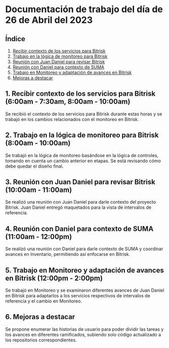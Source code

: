 # Documentación de trabajo del día de 26 de Abril del 2023

## Índice

1. [Recibir contexto de los servicios para Bitrisk](#recibir-contexto)
2. [Trabajo en la lógica de monitoreo para Bitrisk](#logica-monitoreo)
3. [Reunión con Juan Daniel para revisar Bitrisk](#reunion-juan-daniel)
4. [Reunión con Daniel para contexto de SUMA](#reunion-daniel)
5. [Trabajo en Monitoreo y adaptación de avances en Bitrisk](#trabajo-monitoreo)
6. [Mejoras a destacar](#mejoras-destacar)

<a name="recibir-contexto"></a>
## 1. Recibir contexto de los servicios para Bitrisk (6:00am - 7:30am, 8:00am - 10:00am)

Se recibió el contexto de los servicios para Bitrisk durante estas horas y se trabajó en los cambios relacionados con el monitoreo en Bitrisk.

<a name="logica-monitoreo"></a>
## 2. Trabajo en la lógica de monitoreo para Bitrisk (8:00am - 10:00am)

Se trabajó en la lógica de monitoreo basándose en la lógica de controles, tomando en cuenta un cambio anterior en etapas. Se está revisando cómo debe quedar el diseño final.

<a name="reunion-juan-daniel"></a>
## 3. Reunión con Juan Daniel para revisar Bitrisk (10:00am - 11:00am)

Se realizó una reunión con Juan Daniel para darle contexto del proyecto Bitrisk. Juan Daniel entregó maquetados para la vista de intervalos de referencia.

<a name="reunion-daniel"></a>
## 4. Reunión con Daniel para contexto de SUMA (11:00am - 12:00pm)

Se realizó una reunión con Daniel para darle contexto de SUMA y coordinar avances en Inventario, permitiendo así enfocarse en Bitrisk.

<a name="trabajo-monitoreo"></a>
## 5. Trabajo en Monitoreo y adaptación de avances en Bitrisk (12:00pm - 2:00pm)

Se trabajó en Monitoreo y se examinaron diferentes avances de Juan Daniel en Bitrisk para adaptarlos a los servicios respectivos de intervalos de referencia y el cambio en Monitoreo.

<a name="mejoras-destacar"></a>
## 6. Mejoras a destacar

Se propone enumerar las historias de usuario para poder dividir las tareas y los avances en diferentes ramificados, subiendo solo código actualizado a los repositorios correspondientes.
